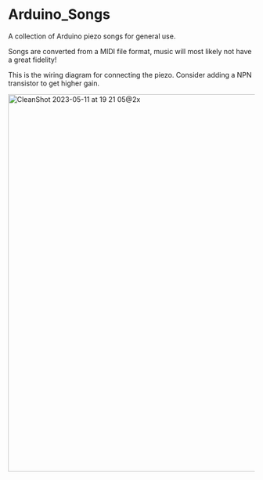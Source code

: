 # Arduino_Songs
A collection of Arduino piezo songs for general use.

Songs are converted from a MIDI file format, music will most likely not have a great fidelity!

This is the wiring diagram for connecting the piezo. Consider adding a NPN transistor to get higher gain.

<img width="770" alt="CleanShot 2023-05-11 at 19 21 05@2x" src="https://github.com/RP-ND/Arduino_Songs/assets/123332740/0bcf3b2e-c267-4f5a-847b-1c1bd4601c61">
